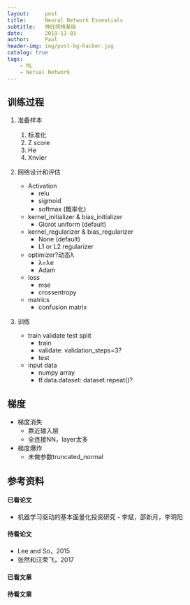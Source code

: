 ```yaml
---
layout:     post
title:      Neural Network Essentials
subtitle:   神经网络基础
date:       2019-11-03
author:     Paul
header-img: img/post-bg-hacker.jpg
catalog: true
tags:
    - ML
    - Nerual Network
---
```

## 训练过程
1. 准备样本
   1. 标准化
   2. Z score
   3. He
   4. Xnvier

2. 网络设计和评估
   - Activation
     - relu
     - sigmoid
     - softmax (概率化)
   - kernel_initializer & bias_initializer
     - Glorot uniform (default)
   - kernel_regularizer & bias_regularizer
     - None (default)
     - L1 or L2 regularizer
   - optimizer?动态λ
     - λ=λe
     - Adam
   - loss
     - mse
     - crossentropy
   - matrics
     - confusion matrix
  
3. 训练
   - train validate test split
     - train
     - validate: validation_steps=3?
     - test
   - input data 
     - numpy array
     - tf.data.dataset: dataset.repeat()?

## 梯度
- 梯度消失
  - 靠近输入层
  - 全连接NN，layer太多
- 梯度爆炸
  - 未做参数truncated_normal

## 参考资料

#### 已看论文
- 机器学习驱动的基本面量化投资研究 - 李斌，邵新月，李玥阳

#### 待看论文
- Lee and So，2015
- 张然和汪荣飞，2017

#### 已看文章

#### 待看文章
